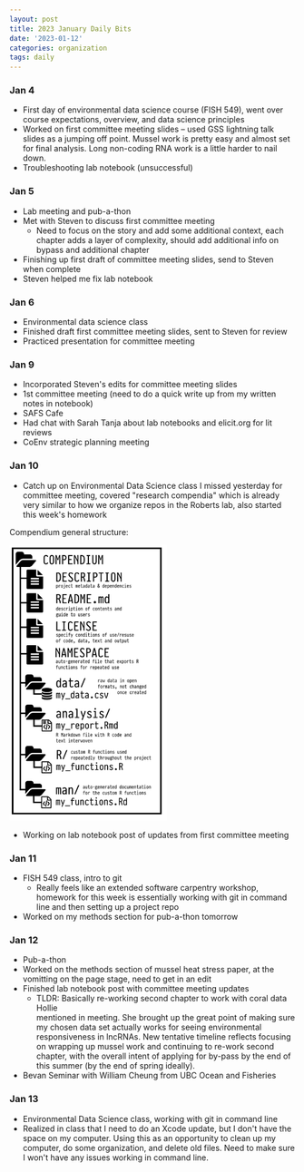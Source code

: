 ```yaml
---
layout: post
title: 2023 January Daily Bits
date: '2023-01-12'
categories: organization
tags: daily
---
```


### Jan 4
* First day of environmental data science course (FISH 549), went over course expectations, overview, and data science principles
* Worked on first committee meeting slides – used GSS lightning talk slides as a jumping off point. Mussel work is pretty easy and almost set for final analysis. Long non-coding RNA work is a little harder to nail down.
* Troubleshooting lab notebook (unsuccessful)

### Jan 5
* Lab meeting and pub-a-thon
* Met with Steven to discuss first committee meeting
  * Need to focus on the story and add some additional context, each chapter adds a      layer of complexity, should add additional info on bypass and additional chapter
* Finishing up first draft of committee meeting slides, send to Steven when complete
* Steven helped me fix lab notebook

### Jan 6
* Environmental data science class
* Finished draft first committee meeting slides, sent to Steven for review
* Practiced presentation for committee meeting

### Jan 9
* Incorporated Steven's edits for committee meeting slides
* 1st committee meeting (need to do a quick write up from my written notes in notebook)
* SAFS Cafe
* Had chat with Sarah Tanja about lab notebooks and elicit.org for lit reviews
* CoEnv strategic planning meeting

### Jan 10
* Catch up on Environmental Data Science class I missed yesterday for committee meeting, covered "research compendia" which is already very similar to how we organize repos in the Roberts lab, also started this week's homework

Compendium general structure:

![image](https://github.com/zbengt/zbengt.github.io/blob/master/assets/img/FISH549/FISH549_MediumCompendia_Schematic.png?raw=true)

* Working on lab notebook post of updates from first committee meeting

### Jan 11
* FISH 549 class, intro to git
  * Really feels like an extended software carpentry workshop, homework for this
  week is essentially working with git in command line and then setting up a 
  project repo
* Worked on my methods section for pub-a-thon tomorrow

### Jan 12
* Pub-a-thon
* Worked on the methods section of mussel heat stress paper, at the vomitting on the page stage, need to get in an edit
* Finished lab notebook post with committee meeting updates
  * TLDR: Basically re-working second chapter to work with coral data Hollie     
  mentioned in meeting. She brought up the great point of making sure my chosen 
  data set actually works for seeing environmental responsiveness in lncRNAs. New 
  tentative timeline reflects focusing on wrapping up mussel work and continuing to
  re-work second chapter, with the overall intent of applying for by-pass by the 
  end of this summer (by the end of spring ideally).
* Bevan Seminar with William Cheung from UBC Ocean and Fisheries
  
### Jan 13
* Environmental Data Science class, working with git in command line
* Realized in class that I need to do an Xcode update, but I don't have the space on my computer. Using this as an opportunity to clean up my computer, do some organization, and delete old files. Need to make sure I won't have any issues working in command line.




